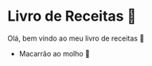 # Livro de Receitas :book:

Olá, bem vindo ao meu livro de receitas :chestnut:

- Macarrão ao molho :spaghetti:

